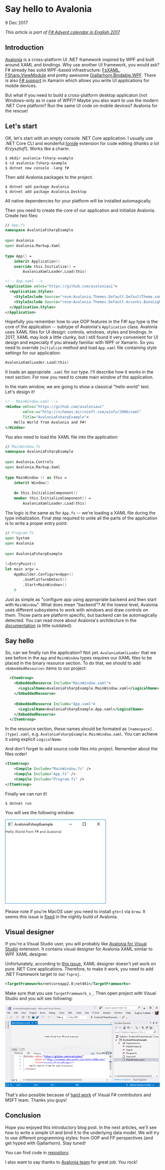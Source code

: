 # Say hello to Avalonia

9 Dec 2017

_This article is part of [F# Advent calendar in English 2017](https://sergeytihon.com/2017/10/22/f-advent-calendar-in-english-2017/)._

## Introduction

[Avalonia](http://avaloniaui.net/) is a cross-platform UI .NET framework inspired by WPF and built around XAML and bindings. Why use another UI framework, you would ask? F# already has solid WPF-based infrastructure: [FsXAML](https://github.com/fsprojects/FsXaml), [FSharp.ViewModule](https://github.com/fsprojects/FSharp.ViewModule) and pretty awesome [Gjallarhorn.Bindable.WPF](https://github.com/ReedCopsey/Gjallarhorn.Bindable/tree/dc8e0ee75db5a428d901f1b826f0ec21b357ca25/src/Gjallarhorn.Bindable.Wpf). There is also [F# support](https://developer.xamarin.com/guides/cross-platform/fsharp/fsharp_support_overview/) in Xamarin which allows you write UI applications for mobile devices.

But what if you need to build a cross-platform desktop applicaton (not Windows-only as in case of WPF)? Maybe you also want to use the modern .NET Core platform? Run the same UI code on mobile devices? Avalonia for the rescue!

## Let's start

OK, let's start with an empty console .NET Core application. I usually use .NET Core CLI and wonderful [Ionide](http://ionide.io/) extension for code editing (_thanks a lot Krzysztof!_). Works like a charm.

```console
$ mkdir avalonia-fsharp-example
$ cd avalonia-fsharp-example
$ dotnet new console -lang f#
```

Then add Avalonia packages to the project.

```console
$ dotnet add package Avalonia
$ dotnet add package Avalonia.Desktop
```

All native dependencies for your platform will be installed automagically.

Then you need to create the core of our application and initialize Avalonia. Create two files:

```fsharp
// App.fs
namespace AvaloniaFsharpExample

open Avalonia
open Avalonia.Markup.Xaml

type App() =
    inherit Application()
    override this.Initialize() =
        AvaloniaXamlLoader.Load(this)
```

```xml
<!-- App.xaml -->
<Application xmlns="https://github.com/avaloniaui">
  <Application.Styles>
    <StyleInclude Source="resm:Avalonia.Themes.Default.DefaultTheme.xaml?assembly=Avalonia.Themes.Default"/>
    <StyleInclude Source="resm:Avalonia.Themes.Default.Accents.BaseLight.xaml?assembly=Avalonia.Themes.Default"/>
  </Application.Styles>
</Application>
```

Hopefully you remember how to use OOP features in the F#! `App` type is the core of the application -- subtype of Avalonia's `Application` class. Avalonia uses XAML files for UI design: controls, windows, styles and bindings. In 2017, XAML may look a little clunky, but I still found it very convenient for UI design and especially if you already familiar with WPF or Xamarin. So you need to override `Initialize` method and load `App.xaml` file containing style settings for our application:

```fsharp
AvaloniaXamlLoader.Load(this)
```

It loads an appropriate `.xaml` for our type. I'll describe how it works in the next section. For now you need to create main window of the application.

In the main window, we are going to show a classical "hello world" text. Let's design it!

```xml
<!-- MainWindow.xaml -->
<Window xmlns="https://github.com/avaloniaui"
        xmlns:x="http://schemas.microsoft.com/winfx/2006/xaml"
        Title="AvaloniaFsharpExample">
    Hello World from Avalonia and F#!
</Window>
```

You also need to load the XAML file into the application:

```fsharp
// MainWindow.fs
namespace AvaloniaFsharpExample

open Avalonia.Controls
open Avalonia.Markup.Xaml

type MainWindow () as this =
    inherit Window()

    do this.InitializeComponent()
    member this.InitializeComponent() =
        AvaloniaXamlLoader.Load(this)
```

The logic is the same as for `App.fs` -- we're loading a XAML file during the type initialization. Final step required to unite all the parts of the application is to write a proper entry point:

```fsharp
// Program.fs
open System
open Avalonia

open AvaloniaFsharpExample

[<EntryPoint>]
let main argv =
    AppBuilder.Configure<App>()
        .UsePlatformDetect()
        .Start<MainWindow>()
    0
```

Just as simple as "configure app using appropriate backend and then start with `MainWindow`". What does mean "backend"? At the lowest level, Avalonia uses different subsystems to work with windows and draw controls on them. Those parts are platform specific, but backend can be automagically detected. You can read more about Avalonia's architecture in the [documentation](http://avaloniaui.net/spec/architecture.html) (a little outdated).

## Say hello

So, can we finally run the application? Not yet. `AvaloniaXamlLoader` that we see before in the `App` and `MainWindow` types requires our XAML files to be placed in the binary resource section. To do that, we should to add `<EmbeddedResource>` items to our project:

```xml
  <ItemGroup>
    <EmbeddedResource Include="MainWindow.xaml">
      <LogicalName>AvaloniaFsharpExample.MainWindow.xaml</LogicalName>
    </EmbeddedResource>

    <EmbeddedResource Include="App.xaml">
      <LogicalName>AvaloniaFsharpExample.App.xaml</LogicalName>
    </EmbeddedResource>
  </ItemGroup>
```

In the resource section, these names should be formated as `[namespace].[type].xaml`, e.g. `AvaloniaFsharpExample.MainWindow.xaml`. You can achieve it using explicit `LogicalName`.

And don't forget to add source code files into project. Remember about the files order!

```xml
<ItemGroup>
    <Compile Include="MainWindow.fs" />
    <Compile Include="App.fs" />
    <Compile Include="Program.fs" />
</ItemGroup>
```

Finally we can run it!

```console
$ dotnet run
```

You will see the following window:

![window](img/01-window.png)

Please note if you're MacOS user you need to install `gtk+3` via `brew`. It seems this issue is [fixed](https://github.com/AvaloniaUI/Avalonia/issues/1294) in the nightly build of Avalonia.

## Visual designer

If you're a Visual Studio user, you will probably like [Avalonia for Visual Studio](https://marketplace.visualstudio.com/items?itemName=AvaloniaTeam.AvaloniaforVisualStudio) extension. It contains visual designer for Avalonia XAML similar to WPF XAML designer.

Unfortunately, according to [this issue](https://github.com/AvaloniaUI/Avalonia/issues/1134), XAML designer doesn't yet work on pure .NET Core applications. Therefore, to make it work, you need to add .NET Framework target to our `fsproj`.

```xml
<TargetFrameworks>netcoreapp2.0;net461</TargetFrameworks>
```

Make sure that you use `TargetFramework_s_`. Then open project with Visual Studio and you will see following:

![Visual Studio designer](img/01-vsdesigner.png)

That's also possible because of [hard work](https://www.visualstudio.com/en-us/news/releasenotes/vs2017-relnotes#fsharpnetcoreimprovements) of Visual F# contributors and MSFT team. Thanks you guys!

## Conclusion

Hope you enjoyed this introductory blog post. In the next articles, we'll see how to write a simple UI and bind it to the underlying data model. We will try to use different programming styles: from OOP and FP perspectives (and get hyped with Gjallarhorn). Stay tuned!

You can find code in [repository](https://github.com/gsomix/avalonia-fsharp-example).

I also want to say thanks to [Avalonia team](https://github.com/orgs/AvaloniaUI/people) for great job. You rock!